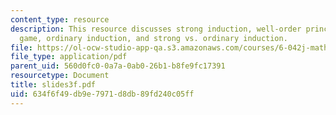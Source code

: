 ```yaml
---
content_type: resource
description: This resource discusses strong induction, well-order principle, unstacking
  game, ordinary induction, and strong vs. ordinary induction.
file: https://ol-ocw-studio-app-qa.s3.amazonaws.com/courses/6-042j-mathematics-for-computer-science-fall-2005/634f6f49db9e7971d8db89fd240c05ff_slides3f.pdf
file_type: application/pdf
parent_uid: 560d0fc0-0a7a-0ab0-26b1-b8fe9fc17391
resourcetype: Document
title: slides3f.pdf
uid: 634f6f49-db9e-7971-d8db-89fd240c05ff
---
```

